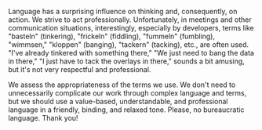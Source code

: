 Language has a surprising influence on thinking and, consequently, on action. We strive to act professionally. Unfortunately, in meetings and other communication situations, interestingly, especially by developers, terms like "basteln" (tinkering), "frickeln" (fiddling), "fummeln" (fumbling), "wimmsen," "kloppen" (banging), "tackern" (tacking), etc., are often used. "I've already tinkered with something there," "We just need to bang the data in there," "I just have to tack the overlays in there," sounds a bit amusing, but it's not very respectful and professional.

We assess the appropriateness of the terms we use. We don't need to unnecessarily complicate our work through complex language and terms, but we should use a value-based, understandable, and professional language in a friendly, binding, and relaxed tone. Please, no bureaucratic language. Thank you!